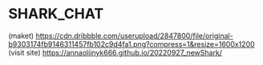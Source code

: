 # SHARK_CHAT

(maket) https://cdn.dribbble.com/userupload/2847800/file/original-b9303174fb9146311457fb102c9d4fa1.png?compress=1&resize=1600x1200
(visit site) https://annaoliinyk666.github.io/20220927_newShark/

